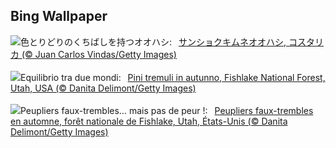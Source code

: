 ## Bing Wallpaper
![](https://www.bing.com/th?id=OHR.ToucanForest_JA-JP8804759807_UHD.jpg&w=1000)色とりどりのくちばしを持つオオハシ:&nbsp;&ensp;[サンショクキムネオオハシ, コスタリカ (© Juan Carlos Vindas/Getty Images)](https://www.bing.com/th?id=OHR.ToucanForest_JA-JP8804759807_UHD.jpg)
<br><br/>
![](https://www.bing.com/th?id=OHR.AspenEquinox_IT-IT3698686278_UHD.jpg&w=1000)Equilibrio tra due mondi:&nbsp;&ensp;[Pini tremuli in autunno, Fishlake National Forest, Utah, USA (© Danita Delimont/Getty Images)](https://www.bing.com/th?id=OHR.AspenEquinox_IT-IT3698686278_UHD.jpg)
<br><br/>
![](https://www.bing.com/th?id=OHR.AspenEquinox_FR-FR4843698159_UHD.jpg&w=1000)Peupliers faux-trembles… mais pas de peur !:&nbsp;&ensp;[Peupliers faux-trembles en automne, forêt nationale de Fishlake, Utah, États-Unis (© Danita Delimont/Getty Images)](https://www.bing.com/th?id=OHR.AspenEquinox_FR-FR4843698159_UHD.jpg)
<br><br/>
